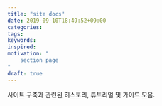 ```yaml
---
title: "site docs"
date: 2019-09-10T18:49:52+09:00
categories:
tags:
keywords:
inspired:
motivation: "
    section page
"
draft: true
---
```


사이트 구축과 관련된 히스토리, 튜토리얼 및 가이드 모음.
